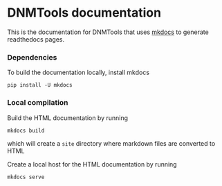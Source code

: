 # DNMTools documentation

This is the documentation for DNMTools that uses
[mkdocs](https://mkdocs.readthedocs.io) to generate readthedocs pages.

### Dependencies

To build the documentation locally, install mkdocs

```
pip install -U mkdocs
```

### Local compilation

Build the HTML documentation by running
```
mkdocs build
```
which will create a `site` directory where markdown files are
converted to HTML

Create a local host for the HTML documentation by running

```
mkdocs serve
```
